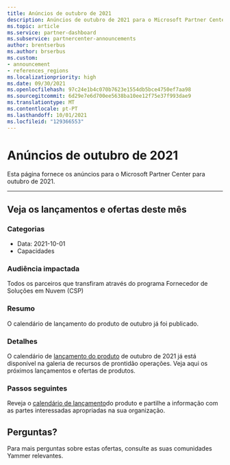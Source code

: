 ```yaml
---
title: Anúncios de outubro de 2021
description: Anúncios de outubro de 2021 para o Microsoft Partner Center, incluindo novas capacidades, promoções, ofertas, mercados ou alterações às ofertas existentes.
ms.topic: article
ms.service: partner-dashboard
ms.subservice: partnercenter-announcements
author: brentserbus
ms.author: brserbus
ms.custom:
- announcement
- references_regions
ms.localizationpriority: high
ms.date: 09/30/2021
ms.openlocfilehash: 97c24e1b4c070b7623e1554db5bce4750ef7aa98
ms.sourcegitcommit: 6d29e7e6d700ee5638ba10ee12f75e37f993dae9
ms.translationtype: MT
ms.contentlocale: pt-PT
ms.lasthandoff: 10/01/2021
ms.locfileid: "129366553"
---
```

# <a name="october-2021-announcements"></a>Anúncios de outubro de 2021

Esta página fornece os anúncios para o Microsoft Partner Center para outubro de 2021.
________________
## <a name="view-this-months-product-launches-and-offers"></a><a name="1"></a>Veja os lançamentos e ofertas deste mês

### <a name="categories"></a>Categorias

- Data: 2021-10-01
- Capacidades

### <a name="impacted-audience"></a>Audiência impactada

Todos os parceiros que transfiram através do programa Fornecedor de Soluções em Nuvem (CSP)

### <a name="summary"></a>Resumo

O calendário de lançamento do produto de outubro já foi publicado.

### <a name="details"></a>Detalhes

O calendário de [lançamento do produto](https://partner.microsoft.com/resources/collection/product-launch-calendar-collection#/) de outubro de 2021 já está disponível na galeria de recursos de prontidão operações. Veja aqui os próximos lançamentos e ofertas de produtos.

### <a name="next-steps"></a>Passos seguintes

Reveja o [calendário de lançamento](https://partner.microsoft.com/resources/collection/product-launch-calendar-collection#/)do produto e partilhe a informação com as partes interessadas apropriadas na sua organização.  

## <a name="questions"></a>Perguntas?
Para mais perguntas sobre estas ofertas, consulte as suas comunidades Yammer relevantes.